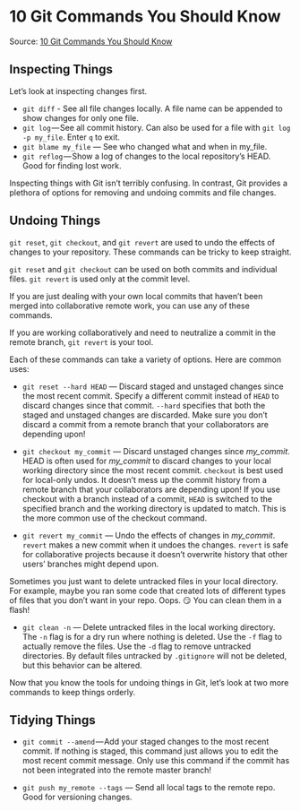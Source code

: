 # 10 Git Commands You Should Know

Source:
[10 Git Commands You Should Know](https://towardsdatascience.com/10-git-commands-you-should-know-df54bea1595c)

## Inspecting Things

Let’s look at inspecting changes first.

* `git diff` - See all file changes locally. A file name can be appended to show changes for only one file.
* `git log` — See all commit history. Can also be used for a file with `git log -p my_file`. Enter `q` to exit.
* `git blame my_file` — See who changed what and when in my_file.
* `git reflog` — Show a log of changes to the local repository’s HEAD. Good for finding lost work.

Inspecting things with Git isn’t terribly confusing. In contrast, Git provides a plethora of options for removing and undoing commits and file changes.

## Undoing Things

`git reset`, `git checkout`, and `git revert` are used to undo the effects of changes to your repository. These commands can be tricky to keep straight.

`git reset` and `git checkout` can be used on both commits and individual files. `git revert` is used only at the commit level.

If you are just dealing with your own local commits that haven’t been merged into collaborative remote work, you can use any of these commands.

If you are working collaboratively and need to neutralize a commit in the remote branch, `git revert` is your tool.

Each of these commands can take a variety of options. Here are common uses:

* `git reset --hard HEAD` — Discard staged and unstaged changes since the most recent commit. Specify a different commit instead of `HEAD` to discard changes since that commit. `--hard` specifies that both the staged and unstaged changes are discarded. Make sure you don’t discard a commit from a remote branch that your collaborators are depending upon!

* `git checkout my_commit` — Discard unstaged changes since *my_commit*. HEAD is often used for *my_commit* to discard changes to your local working directory since the most recent commit. `checkout` is best used for local-only undos. It doesn’t mess up the commit history from a remote branch that your collaborators are depending upon! If you use checkout with a branch instead of a commit, `HEAD` is switched to the specified branch and the working directory is updated to match. This is the more common use of the checkout command.

* `git revert my_commit` — Undo the effects of changes in *my_commit*. `revert` makes a new commit when it undoes the changes. `revert` is safe for collaborative projects because it doesn’t overwrite history that other users’ branches might depend upon.

Sometimes you just want to delete untracked files in your local directory. For example, maybe you ran some code that created lots of different types of files that you don’t want in your repo. Oops. 😏 You can clean them in a flash!

* `git clean -n` — Delete untracked files in the local working directory. The `-n` flag is for a dry run where nothing is deleted. Use the `-f` flag to actually remove the files. Use the `-d` flag to remove untracked directories. By default files untracked by `.gitignore` will not be deleted, but this behavior can be altered.

Now that you know the tools for undoing things in Git, let’s look at two more commands to keep things orderly.

## Tidying Things

* `git commit --amend` — Add your staged changes to the most recent commit. If nothing is staged, this command just allows you to edit the most recent commit message. Only use this command if the commit has not been integrated into the remote master branch!

* `git push my_remote --tags` — Send all local tags to the remote repo. Good for versioning changes.